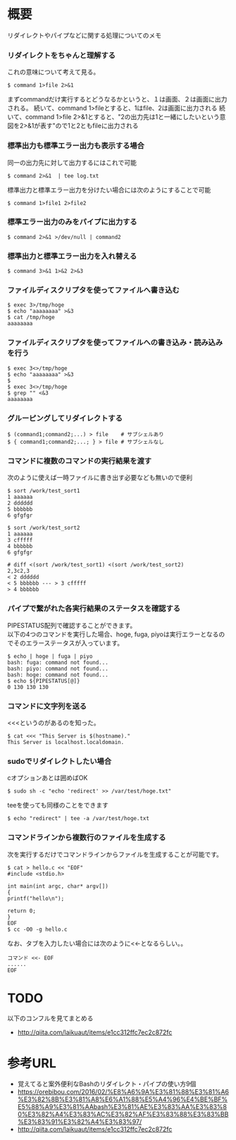 # 概要
リダイレクトやパイプなどに関する処理についてのメモ


### リダイレクトをちゃんと理解する
これの意味について考えて見る。
```
$ command 1>file 2>&1
```

まずcommandだけ実行するとどうなるかというと、１は画面、２は画面に出力される。
続いて、command 1>fileとすると、1はfile、2は画面に出力される
続いて、command 1>file 2>&1とすると、"2の出力先は1と一緒にしたいという意図を2>&1が表す"ので1と2ともfileに出力される


### 標準出力も標準エラー出力も表示する場合
同一の出力先に対して出力するにはこれで可能
```
$ command 2>&1  | tee log.txt
```

標準出力と標準エラー出力を分けたい場合には次のようにすることで可能
```
$ command 1>file1 2>file2
```

### 標準エラー出力のみをパイプに出力する
```
$ command 2>&1 >/dev/null | command2
```

### 標準出力と標準エラー出力を入れ替える
```
$ command 3>&1 1>&2 2>&3
```

### ファイルディスクリプタを使ってファイルへ書き込む
```
$ exec 3>/tmp/hoge
$ echo "aaaaaaaa" >&3
$ cat /tmp/hoge
aaaaaaaa
```

### ファイルディスクリプタを使ってファイルへの書き込み・読み込みを行う
```
$ exec 3<>/tmp/hoge
$ echo "aaaaaaaa" >&3
$
$ exec 3<>/tmp/hoge
$ grep "" <&3
aaaaaaaa
```

### グルーピングしてリダイレクトする
```
$ (command1;command2;...) > file    # サブシェルあり
$ { command1;command2;...; } > file # サブシェルなし
```

### コマンドに複数のコマンドの実行結果を渡す
次のように使えば一時ファイルに書き出す必要なども無いので便利

```
$ sort /work/test_sort1
1 aaaaaa
2 dddddd
5 bbbbbb
6 gfgfgr

$ sort /work/test_sort2
1 aaaaaa
3 cfffff
4 bbbbbb
6 gfgfgr

# diff <(sort /work/test_sort1) <(sort /work/test_sort2)
2,3c2,3
< 2 dddddd
< 5 bbbbbb --- > 3 cfffff
> 4 bbbbbb
```

### パイプで繋がれた各実行結果のステータスを確認する
PIPESTATUS配列で確認することができます。  
以下の4つのコマンドを実行した場合、hoge, fuga, piyoは実行エラーとなるのでそのエラーステータスが入っています。
```
$ echo | hoge | fuga | piyo 
bash: fuga: command not found...
bash: piyo: command not found...
bash: hoge: command not found...
$ echo ${PIPESTATUS[@]}
0 130 130 130
```

### コマンドに文字列を送る
<<<というのがあるのを知った。
```
$ cat <<< "This Server is $(hostname)."
This Server is localhost.localdomain.
```

### sudoでリダイレクトしたい場合
cオプションあとは囲めばOK
```
$ sudo sh -c "echo 'redirect' >> /var/test/hoge.txt"
```

teeを使っても同様のことをできます
```
$ echo "redirect" | tee -a /var/test/hoge.txt
```

### コマンドラインから複数行のファイルを生成する
次を実行するだけでコマンドラインからファイルを生成することが可能です。
```
$ cat > hello.c << "EOF"
#include <stdio.h>

int main(int argc, char* argv[])
{
printf("hello\n");

return 0;
}
EOF
$ cc -O0 -g hello.c
```

なお、タブを入力したい場合には次のように<<-となるらしい。。
```
コマンド <<- EOF
......
EOF
```

# TODO
以下のコンフルを見てまとめる
- http://qiita.com/laikuaut/items/e1cc312ffc7ec2c872fc

# 参考URL
- 覚えてると案外便利なBashのリダイレクト・パイプの使い方9個
 - https://orebibou.com/2016/02/%E8%A6%9A%E3%81%88%E3%81%A6%E3%82%8B%E3%81%A8%E6%A1%88%E5%A4%96%E4%BE%BF%E5%88%A9%E3%81%AAbash%E3%81%AE%E3%83%AA%E3%83%80%E3%82%A4%E3%83%AC%E3%82%AF%E3%83%88%E3%83%BB%E3%83%91%E3%82%A4%E3%83%97/
- http://qiita.com/laikuaut/items/e1cc312ffc7ec2c872fc

